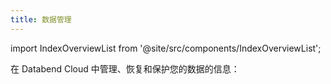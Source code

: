 ```yaml
---
title: 数据管理
---
```

import IndexOverviewList from '@site/src/components/IndexOverviewList';


在 Databend Cloud 中管理、恢复和保护您的数据的信息：
<IndexOverviewList />